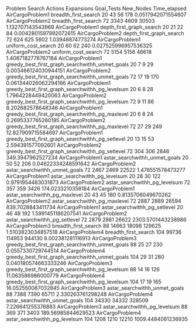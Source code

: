 Problem Search Actions Expansions Goal_Tests New_Nodes Time_elapsed
AirCargoProblem1 breadth_first_search 20 43 56 178 0.0517942071554607
AirCargoProblem2 breadth_first_search 72 3343 4609 30503 1.132707143543969
AirCargoProblem1 depth_first_graph_search 20 21 22 84 0.0042801597992072615
AirCargoProblem2 depth_first_graph_search 72 624 625 5602 1.03948874773274
AirCargoProblem1 uniform_cost_search 20 60 62 240 0.027525996957536325
AirCargoProblem2 uniform_cost_search 72 5154 5156 46618 1.4087182778767184
AirCargoProblem1 greedy_best_first_graph_searchwithh_unmet_goals 20 7 9 29 0.003466124030944151
AirCargoProblem2 greedy_best_first_graph_searchwithh_unmet_goals 72 17 19 170 0.061344026062294166
AirCargoProblem1 greedy_best_first_graph_searchwithh_pg_levelsum 20 6 8 28 1.7964228449420063
AirCargoProblem2 greedy_best_first_graph_searchwithh_pg_levelsum 72 9 11 86 8.202682578648346
AirCargoProblem1 greedy_best_first_graph_searchwithh_pg_maxlevel 20 6 8 24 0.2695337765260195
AirCargoProblem2 greedy_best_first_graph_searchwithh_pg_maxlevel 72 27 29 249 12.827909715584697
AirCargoProblem1 greedy_best_first_graph_searchwithh_pg_setlevel 20 13 15 53 2.594391577092601
AirCargoProblem2 greedy_best_first_graph_searchwithh_pg_setlevel 72 304 306 2846 349.3947962527234
AirCargoProblem1 astar_searchwithh_unmet_goals 20 50 52 206 0.04622334248591642
AirCargoProblem2 astar_searchwithh_unmet_goals 72 2467 2469 22522 1.476551578473277
AirCargoProblem1 astar_searchwithh_pg_levelsum 20 28 30 122 0.9791954483031873
AirCargoProblem2 astar_searchwithh_pg_levelsum 72 357 359 3426 174.0233210358184
AirCargoProblem1 astar_searchwithh_pg_maxlevel 20 43 45 180 0.8135706049670262
AirCargoProblem2 astar_searchwithh_pg_maxlevel 72 2887 2889 26594 839.7028843411734
AirCargoProblem1 astar_searchwithh_pg_setlevel 20 46 48 192 1.5991451186207541
AirCargoProblem2 astar_searchwithh_pg_setlevel 72 2879 2881 26622 2303.5701443238986
AirCargoProblem3 breadth_first_search 88 14663 18098 129625 1.5103823034857518
AirCargoProblem4 breadth_first_search 104 99736 114953 944130 8.002381281116913
AirCargoProblem3 greedy_best_first_graph_searchwithh_unmet_goals 88 25 27 230 0.0557330729744514
AirCargoProblem4 greedy_best_first_graph_searchwithh_unmet_goals 104 29 31 280 0.040180574663333246
AirCargoProblem3 greedy_best_first_graph_searchwithh_pg_levelsum 88 14 16 126 11.063586986000779
AirCargoProblem4 greedy_best_first_graph_searchwithh_pg_levelsum 104 17 19 165 16.052550087032845
AirCargoProblem3 astar_searchwithh_unmet_goals 88 7388 7390 65711 2.330263761298248
AirCargoProblem4 astar_searchwithh_unmet_goals 104 34330 34332 328509 7.226641255376883
AirCargoProblem3 astar_searchwithh_pg_levelsum 88 369 371 3403 189.56985844629523
AirCargoProblem4 astar_searchwithh_pg_levelsum 104 1208 1210 12210 1009.4484061236935
